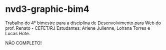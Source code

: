 # nvd3-graphic-bim4
Trabalho do 4° bimestre para a disciplina de Desenvolvimento para Web do prof. Renato - CEFET/RJ
Estudantes: Arlene Julienne, Lohana Torres e Lucas Hote.

NÃO COMPLETO!